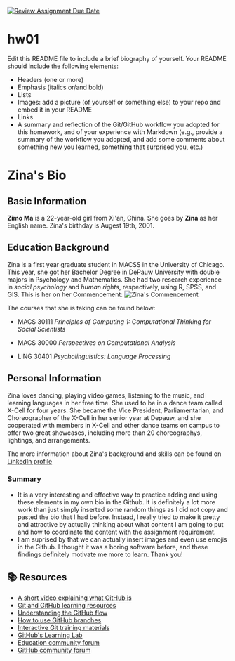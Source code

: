 [![Review Assignment Due Date](https://classroom.github.com/assets/deadline-readme-button-24ddc0f5d75046c5622901739e7c5dd533143b0c8e959d652212380cedb1ea36.svg)](https://classroom.github.com/a/bEPlIkIB)
# hw01

Edit this README file to include a brief biography of yourself. Your README should include the following elements:
* Headers (one or more)
* Emphasis (italics or/and bold)
* Lists
* Images: add a picture (of yourself or something else) to your repo and embed it in your README
* Links
* A summary and reflection of the Git/GitHub workflow you adopted for this homework, and of your experience with Markdown (e.g., provide a summary of the workflow you adopted, and add some comments about something new you learned, something that surprised you, etc.)

# Zina's Bio
## Basic Information
**Zimo Ma** is a 22-year-old girl from Xi'an, China. She goes by **Zina** as her English name. Zina's birthday is Augest 19th, 2001. 

## Education Background
Zina is a first year graduate student in MACSS in the University of Chicago. This year, she got her Bachelor Degree in DePauw University with double majors in Psychology and Mathematics. She had two research experience in _social psychology_ and _human rights_, respectively, using R, SPSS, and GIS. This is her on her Commencement: ![Zina's Commencement](<../../50381293_00101_0205_Large copy.jpg>)

The courses that she is taking can be found below:
- MACS 30111 _Principles of Computing 1: Computational Thinking for Social Scientists_
* MACS 30000 _Perspectives on Computational Analysis_
+ LING 30401 _Psycholinguistics: Language Processing_

## Personal Information
Zina loves dancing, playing video games, listening to the music, and learning languages in her free time. She used to be in a dance team called X-Cell for four years. She became the Vice President, Parliamentarian, and Choreographer of the X-Cell in her senior year at Depauw, and she cooperated with members in X-Cell and other dance teams on campus to offer two great showcases, including more than 20 choreographys, lightings, and arrangements.

The more information about Zina's background and skills can be found on [LinkedIn profile](https://www.linkedin.com/in/zimo-ma-95a62b220/)

### Summary
- It is a very interesting and effective way to practice adding and using these elements in my own bio in the Github. It is definitely a lot more work than just simply inserted some random things as I did not copy and pasted the bio that I had before. Instead, I really tried to make it pretty and attractive by actually thinking about what content I am going to put and how to coordinate the content with the assignment requirement. 
- I am suprised by that we can actually insert images and even use emojis in the Github. I thought it was a boring software before, and these findings definitely motivate me more to learn. Thank you!


## 📚  Resources 
* [A short video explaining what GitHub is](https://www.youtube.com/watch?v=w3jLJU7DT5E&feature=youtu.be) 
* [Git and GitHub learning resources](https://docs.github.com/en/github/getting-started-with-github/git-and-github-learning-resources) 
* [Understanding the GitHub flow](https://guides.github.com/introduction/flow/)
* [How to use GitHub branches](https://www.youtube.com/watch?v=H5GJfcp3p4Q&feature=youtu.be)
* [Interactive Git training materials](https://githubtraining.github.io/training-manual/#/01_getting_ready_for_class)
* [GitHub's Learning Lab](https://lab.github.com/)
* [Education community forum](https://education.github.community/)
* [GitHub community forum](https://github.community/)
